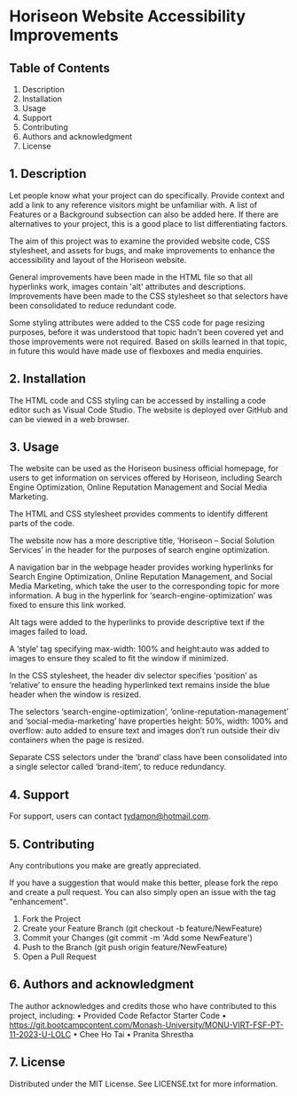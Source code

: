 # Horiseon Website Accessibility Improvements


## Table of Contents

1. Description
2. Installation
3. Usage
4. Support
5. Contributing
6. Authors and acknowledgment
7. License

## 1. Description

Let people know what your project can do specifically. Provide context and add a link to any reference visitors might be unfamiliar with. A list of Features or a Background subsection can also be added here. If there are alternatives to your project, this is a good place to list differentiating factors.

The aim of this project was to examine the provided website code, CSS stylesheet, and assets for bugs, and make improvements to enhance the accessibility and layout of the Horiseon website.

General improvements have been made in the HTML file so that all hyperlinks work, images contain 'alt' attributes and descriptions. Improvements have been made to the CSS stylesheet so that selectors have been consolidated to reduce redundant code. 

Some styling attributes were added to the CSS code for page resizing purposes, before it was understood that topic hadn't been covered yet and those improvements were not required. Based on skills learned in that topic, in future this would have made use of flexboxes and media enquiries.

## 2. Installation

The HTML code and CSS styling can be accessed by installing a code editor such as Visual Code Studio. The website is deployed over GitHub and can be viewed in a web browser.

## 3. Usage

The website can be used as the Horiseon business official homepage, for users to get information on services offered by Horiseon, including Search Engine Optimization, Online Reputation Management and Social Media Marketing.

The HTML and CSS stylesheet provides comments to identify different parts of the code.

The website now has a more descriptive title, ‘Horiseon – Social Solution Services’ in the header for the purposes of search engine optimization.

A navigation bar in the webpage header provides working hyperlinks for Search Engine Optimization, Online Reputation Management, and Social Media Marketing, which take the user to the corresponding topic for more information. A bug in the hyperlink for ‘search-engine-optimization’ was fixed to ensure this link worked.

Alt tags were added to the hyperlinks to provide descriptive text if the images failed to load.

A ‘style’ tag specifying max-width: 100% and height:auto was added to images to ensure they scaled to fit the window if minimized.

In the CSS stylesheet, the header div selector specifies ‘position’ as ‘relative’ to ensure the heading hyperlinked text remains inside the blue header when the window is resized.

The selectors ‘search-engine-optimization’, ‘online-reputation-management’ and ‘social-media-marketing’ have properties height: 50%, width: 100% and overflow: auto added to ensure text and images don’t run outside their div containers when the page is resized.

Separate CSS selectors under the ‘brand’ class have been consolidated into a single selector called ‘brand-item’, to reduce redundancy.

## 4. Support

For support, users can contact tydamon@hotmail.com.

## 5. Contributing

Any contributions you make are greatly appreciated.

If you have a suggestion that would make this better, please fork the repo and create a pull request. You can also simply open an issue with the tag "enhancement". 
1.	Fork the Project
2.	Create your Feature Branch (git checkout -b feature/NewFeature)
3.	Commit your Changes (git commit -m 'Add some NewFeature')
4.	Push to the Branch (git push origin feature/NewFeature)
5.	Open a Pull Request

## 6. Authors and acknowledgment

The author acknowledges and credits those who have contributed to this project, including:
•	Provided Code Refactor Starter Code
•	https://git.bootcampcontent.com/Monash-University/MONU-VIRT-FSF-PT-11-2023-U-LOLC
•	Chee Ho Tai
•	Pranita Shrestha

## 7. License

Distributed under the MIT License. See LICENSE.txt for more information.